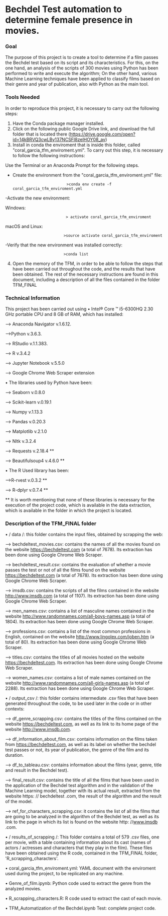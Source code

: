 # Bechdel Test automation to determine female presence in movies.


### Goal

The purpose of this project is to create a tool to determine if a film passes the Bechdel test based on its script and its characteristics.
For this, on the one hand, an analysis of the scripts of 300 movies using Python has been performed to write and execute the algorithm; On the other hand, various Machine Learning techniques have been applied to classify films based on their genre and year of publication, also with Python as the main tool.


### Tools Needed

In order to reproduce this project, it is necessary to carry out the following steps:

1. Have the Conda package manager installed.
2. Click on the following public Google Drive link, and download the full folder that is located there (https://drive.google.com/open?id=14kBRVQ3cwLBy137NCSFI8zelHOY08_av)
3. Install in conda the enviroment that is inside this folder, called "coral_garcia_tfm_enviroment.yml".
To carry out this step, it is necessary to follow the following instructions:

Use the Terminal or an Anaconda Prompt for the following steps.
- Create the environment from the "coral_garcia_tfm_enviroment.yml" file:

                              >conda env create -f coral_garcia_tfm_enviroment.yml
                              
-Activate the new environment:

Windows:                      
                              
                               > activate coral_garcia_tfm_enviroment
macOS and Linux:              

                              >source activate coral_garcia_tfm_enviroment

-Verify that the new environment was installed correctly:

                              >conda list

4. Open the memory of the TFM, in order to be able to follow the steps that have been carried out throughout the code, and the results that have been obtained. The rest of the necessary instructions are found in this document, including a description of all the files contained in the folder TFM_FINAL

### Technical Information

This project has been carried out using
• Intel® Core ™ i5-6300HQ 2.30 GHz portable CPU and 8 GB of RAM, which has installed:

  --> Anaconda Navigator v.1.6.12.

  -->Python v.3.6.3.

  --> RStudio v.1.1.383.

  --> R v.3.4.2

  --> Jupyter Notebook v.5.5.0

  --> Google Chrome Web Scraper extension

• The libraries used by Python have been:


  --> Seaborn v.0.8.0

  --> Scikit-learn v.0.19.1

  --> Numpy v.1.13.3

  --> Pandas v.0.20.3

  --> Matplotlib v.2.1.0

  --> Nltk v.3.2.4

  --> Requests v.2.18.4 **

  --> Beautifulsoup4 v.4.6.0 **

• The R Used library has been:

  -->R-rvest v.0.3.2 **

  --> R-dplyr v.0.7.4 **

** It is worth mentioning that none of these libraries is necessary for the execution of the project code, which is available in the data extraction, which is available in the folder in which the project is located.



### Description of the TFM_FINAL folder

• / data /: this folder contains the input files, obtained by scrapping the web:

   --> bechdeltest_movies.csv: contains the names of all the movies found on the website https://bechdeltest.com (a total of 7678). Its extraction has been done using Google Chrome Web Scraper.

  --> bechdeltest_result.csv: contains the evaluation of whether a movie passes the test or not of all the films found on the website https://bechdeltest.com (a total of 7678). Its extraction has been done using Google Chrome Web Scraper.

  --> imsdb.csv: contains the scripts of all the films contained in the website http://www.imsdb.com (a total of 1107). Its extraction has been done using Google Chrome Web Scraper.

  --> men_names.csv: contains a list of masculine names contained in the website http://www.randomnames.com/all-boys-names.asp (a total of 1804). Its extraction has been done using Google Chrome Web Scraper.

  --> professions.csv: contains a list of the most common professions in English, contained on the website http://www.lingolex.com/joben.htm (a total of 80). Its extraction has been done using Google Chrome Web Scraper.

  --> titles.csv: contains the titles of all movies hosted on the website https://bechdeltest.com. Its extraction has been done using Google Chrome Web Scraper.

  --> women_names.csv: contains a list of male names contained on the website http://www.randomnames.com/all-girls-names.asp (a total of 2288). Its extraction has been done using Google Chrome Web Scraper.


• / output_csv /: this folder contains intermediate .csv files that have been generated throughout the code, to be used later in the code or in other contexts:

  --> df_genre_scrapping.csv: contains the titles of the films contained on the website https://bechdeltest.com, as well as its link to its home page of the website http://www.imsdb.com.

  --> df_information_about_film.csv: contains information on the films taken from https://bechdeltest.com, as well as its label on whether the bechdel test passes or not, its year of publication, the genre of the film and its duration.

  --> df_to_tableau.csv: contains information about the films (year, genre, title and result in the Bechdel test).

  --> final_result.csv: contains the title of all the films that have been used in the application of the Bechdel test algorithm and in the validation of the Machine Learning model, together with its actual result, extracted from the website https: // bechdeltest .com, the result of the algorithm and the result of the model.

  --> ref_for_characters_scrapping.csv: it contains the list of all the films that are going to be analyzed in the algorithm of the Bechdel test, as well as its link to the page in which its list is found on the website http: //www.imsdb .com.

• / results_of_scrapping /: This folder contains a total of 579 .csv files, one per movie, with a table containing information about its cast (names of actors / actresses and characters that they play in the film). These files have been obtained using the R code, contained in the TFM_FINAL folder, 'R_scrapping_characters'.

• coral_garcia_tfm_enviroment.yml: YAML document with the enviroment used during the project, to be replicated on any machine.

• Genre_of_film.ipynb: Python code used to extract the genre from the analyzed movies.

• R_scrapping_characters.R: R code used to extract the cast of each movie.

• TFM_Automatization of the Bechdel.ipynb Test: complete project code.
